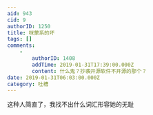 ```yaml
---
aid: 943
cid: 9
authorID: 1250
title: 咪蒙系的坏
tags: []
comments:
    -
        authorID: 1408
        addTime: 2019-01-31T17:39:00.000Z
        content: 什么鬼？抄袭开源软件不开源的那个？
date: 2019-01-31T06:03:00.000Z
category: 吐槽
---
```


这种人简直了，我找不出什么词汇形容她的无耻
